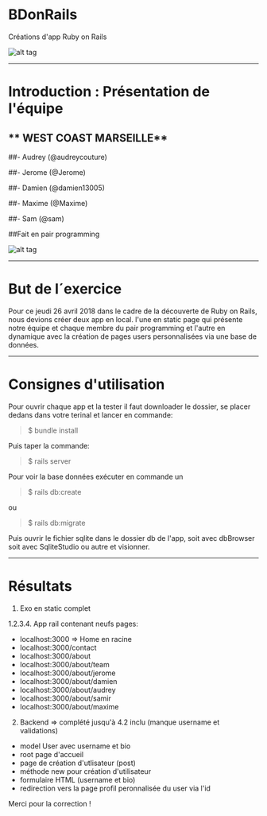 # BDonRails
Créations d'app Ruby on Rails



![alt tag](images/img-marseille-3.png)

-------------

# Introduction : Présentation de l'équipe

## ** WEST COAST MARSEILLE**
##- Audrey (@audreycouture)

##- Jerome (@Jerome)

##- Damien (@damien13005)

##- Maxime (@Maxime)

##- Sam 	(@sam)


##Fait en pair programming

![alt tag](images/pairProgramming.jpg)

-------------

# But de l´exercice

Pour ce jeudi 26 avril 2018 dans le cadre de la découverte de Ruby on Rails, nous devions créer deux app en local. l'une en static page qui présente notre équipe et chaque membre du pair programming et l'autre en dynamique avec la création de pages users personnalisées via une base de données.

------------

# Consignes d'utilisation

Pour ouvrir chaque app et la tester il faut downloader le dossier, se placer dedans dans votre terinal et lancer en commande:

> $ bundle install

Puis taper la commande:

> $ rails server


Pour voir la base données exécuter en commande un

> $ rails db:create

ou

> $ rails db:migrate

Puis ouvrir le fichier sqlite dans le dossier db de l'app, soit avec dbBrowser soit avec SqliteStudio ou autre et visionner.


------------

# Résultats
1. Exo en static complet

1.2.3.4. App rail contenant neufs pages:
- localhost:3000  => Home en racine
- localhost:3000/contact
- localhost:3000/about
- localhost:3000/about/team
- localhost:3000/about/jerome
- localhost:3000/about/damien
- localhost:3000/about/audrey
- localhost:3000/about/samir
- localhost:3000/about/maxime


2. Backend => complété jusqu'à 4.2 inclu (manque username et validations)
- model User avec username et bio
- root page d'accueil
- page de création d'utlisateur (post)
- méthode new pour création d'utilisateur
- formulaire HTML (username et bio)
- redirection vers la page profil peronnalisée du user via l'id








Merci pour la correction ! 
